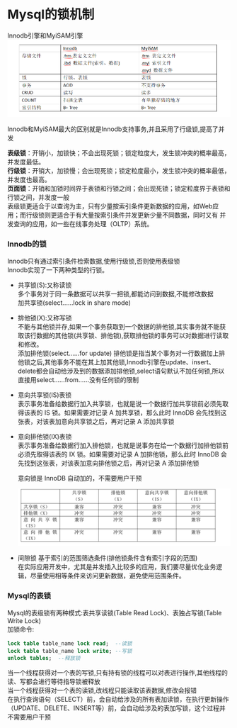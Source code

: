 # Mysql的锁机制
Innodb引擎和MyiSAM引擎
![](https://github.com/flushCoder/java-base_core/blob/master/picture/db/engine.png)

Innodb和MyiSAM最大的区别就是Innodb支持事务,并且采用了行级锁,提高了并发

**表级锁**：开销小，加锁快；不会出现死锁；锁定粒度大，发生锁冲突的概率最高，并发度最低。   
**行级锁**：开销大，加锁慢；会出现死锁；锁定粒度最小，发生锁冲突的概率最低，并发度也最高。   
**页面锁**：开销和加锁时间界于表锁和行锁之间；会出现死锁；锁定粒度界于表锁和行锁之间，并发度一般   
表级锁更适合于以查询为主，只有少量按索引条件更新数据的应用，如Web应用；而行级锁则更适合于有大量按索引条件并发更新少量不同数据，同时又有 并发查询的应用，如一些在线事务处理（OLTP）系统。
### Innodb的锁
Innodb只有通过索引条件检索数据,使用行级锁,否则使用表级锁  
Innodb实现了一下两种类型的行锁。  
- 共享锁(S):又称读锁  
  多个事务对于同一条数据可以共享一把锁,都能访问到数据,不能修改数据  
  加共享锁(select......lock in share mode)
- 排他锁(X):又称写锁  
  不能与其他锁并存,如果一个事务获取到一个数据的排他锁,其实事务就不能获取该行数据的其他锁(共享锁、排他锁),获取排他锁的事务可以对数据进行读取和修改。  
  添加排他锁(select......for update)
  排他锁是指当某个事务对一行数据加上排他锁之后,其他事务不能在其上加其他锁,Innodb引擎在update、insert、delete都会自动给涉及到的数据添加排他锁,select语句默认不加任何锁,所以直接用select......from......没有任何锁的限制  
  
- 意向共享锁(IS)表锁  
  表示事务准备给数据行加入共享锁，也就是说一个数据行加共享锁前必须先取得该表的 IS 锁。如果需要对记录 A 加共享锁，那么此时 InnoDB 会先找到这张表，对该表加意向共享锁之后，再对记录 A 添加共享锁
- 意向排他锁(IX)表锁  
  表示事务准备给数据行加入排他锁，也就是说事务在给一个数据行加排他锁前必须先取得该表的 IX 锁。如果需要对记录 A 加排他锁，那么此时 InnoDB 会先找到这张表，对该表加意向排他锁之后，再对记录 A 添加排他锁
  
  意向锁是 InnoDB 自动加的，不需要用户干预
  
  ![](https://github.com/flushCoder/java-base_core/blob/master/picture/db/lock.jpg)

- 间隙锁
  基于索引的范围筛选条件(排他锁条件含有索引字段的范围)     
  在实际应用开发中，尤其是并发插入比较多的应用，我们要尽量优化业务逻辑，尽量使用相等条件来访问更新数据，避免使用范围条件。
  
### Mysql的表锁
Mysql的表级锁有两种模式:表共享读锁(Table Read Lock)、表独占写锁(Table Write Lock)  
加锁命令:
```sql
lock table table_name lock read;  --读锁
lock table table_name lock write; --写锁
unlock tables;  --释放锁
```
当一个线程获得对一个表的写锁,只有持有锁的线程可以对表进行操作,其他线程的读、写都会进行等待指导锁被释放  
当一个线程获得对一个表的读锁,改线程只能读取该表数据,修改会报错  
在执行查询语句（SELECT）前，会自动给涉及的所有表加读锁，在执行更新操作 （UPDATE、DELETE、INSERT等）前，会自动给涉及的表加写锁，这个过程并不需要用户干预